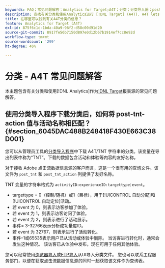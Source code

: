 ```yaml
---
keywords: FAQ；常见问题解答；Analytics for Target;A4T；分类；分类导入器；post-tnt-action；事件代码
description: 查找有关分类和使用Analytics进行 [!DNL Target] (A4T). A4T lets you use Analytics reporting for [!DNL Target] 活动的问题解答。
title: 在哪里可以找到有关A4T分类的信息？
feature: Analytics for Target (A4T)
exl-id: 875f6c1c-1bda-40a9-96f2-d58c00d91d20
source-git-commit: 8917fe56b7150d897e0d12b67b1914ef7cc8e92d
workflow-type: tm+mt
source-wordcount: '299'
ht-degree: 46%

---
```


# 分类 - A4T 常见问题解答

本主题包含有关分类和使用[!DNL Analytics]作为[!DNL Target](A4T)报表源的常见问题解答。

## 使用分类导入程序下载分类后，如何将 post-tnt-action 值与活动名称相匹配？ {#section_6045DAC488B248418F430E663C38D001}

您可以从管理员工具的[分类导入程序](https://experienceleague.adobe.com/docs/analytics/components/classifications/classifications-importer/c-working-with-saint.html)中下载 A4T/TNT 字符串的分类。该变量在导出列表中称为“TNT”。下载的数据包含活动和体验等内容的友好名称。

对于接收 Adobe 点击流数据信息源的客户而言，这是一个很有用的查询文件。该文件为 `post_tnt` 和 `post_tnt_action` 列提供了友好名称。

TNT 变量的字符串格式为 `activityID:experienceID:targettype|event`。

* targettype = 0（控制/随机）或1（目标），用于[!UICONTROL 自动分配]和[!UICONTROL 自动定位]活动。
* 若 event 为 0，则表示访客参加了体验。
* 若 event 为 1，则表示访客访问了体验。
* 若 event 为 2，则表示进行了活动展示。
* 事件= 3-32766表示分析成功量度ID。
* 若 event 为 32767，则表示进行了活动转化。
* 事件–1或65535表示用户已从活动或体验中删除。 当访客进行转化时，通常会发生这种情况。 该访客已从体验中发布，现在可用于任何其他体验。

您可以经常使用[浏览器导入](https://experienceleague.adobe.com/docs/analytics/components/classifications/classifications-importer/browser-import.html?lang=en)或[FTP导入](https://experienceleague.adobe.com/docs/analytics/components/classifications/classifications-importer/import-file.html?lang=en)从UI导入分类文件。 您也可以联系工程服务部门，以便在获取点击流数据信息源的同时一起获取该文件作为查询表。
